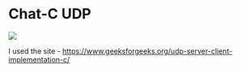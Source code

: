 # Chat-C UDP
<img src="https://media.geeksforgeeks.org/wp-content/uploads/udpfuncdiag.png" >

I used the site - https://www.geeksforgeeks.org/udp-server-client-implementation-c/


